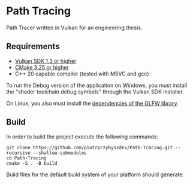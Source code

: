 # Path Tracing
Path Tracer written in Vulkan for an engineering thesis.

## Requirements
* [Vulkan SDK 1.3 or higher](https://www.lunarg.com/vulkan-sdk/)
* [CMake 3.25 or higher](https://cmake.org/)
* C++ 20 capable compiler (tested with MSVC and gcc)

To run the Debug version of the application on Windows, you must install the "shader toolchain debug symbols" through the Vulkan SDK installer.

On Linux, you also must install the [dependencies of the GLFW library](https://www.glfw.org/docs/latest/compile.html#compile_deps).

## Build
In order to build the project execute the following commands:
```
git clone https://github.com/piotrprzybyszdev/Path-Tracing.git --recursive --shallow-submodules
cd Path-Tracing
cmake -S . -B build
```
Build files for the default build system of your platform should generate.